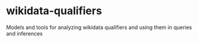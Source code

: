 # wikidata-qualifiers
Models and tools for analyzing wikidata qualifiers and using them in queries and inferences
